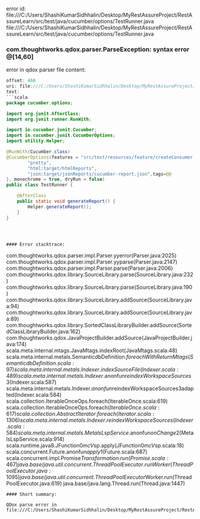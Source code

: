 error id: file:///C:/Users/ShashiKumarSidhhalin/Desktop/MyRestAssureProject/RestAssureLearn/src/test/java/cucumber/options/TestRunner.java
file:///C:/Users/ShashiKumarSidhhalin/Desktop/MyRestAssureProject/RestAssureLearn/src/test/java/cucumber/options/TestRunner.java
### com.thoughtworks.qdox.parser.ParseException: syntax error @[14,60]

error in qdox parser
file content:
```java
offset: 460
uri: file:///C:/Users/ShashiKumarSidhhalin/Desktop/MyRestAssureProject/RestAssureLearn/src/test/java/cucumber/options/TestRunner.java
text:
```scala
package cucumber.options;

import org.junit.AfterClass;
import org.junit.runner.RunWith;

import io.cucumber.junit.Cucumber;
import io.cucumber.junit.CucumberOptions;
import utility.Helper;

@RunWith(Cucumber.class)
@CucumberOptions(features = "src/test/resources/feature/createConsumer.feature", glue = "stepDefinitions", plugin = {
        "pretty",
        "html:target/htmlReports",
        "json:target/jsonReports/cucumber-report.json",tags=@@
}, monochrome = true, dryRun = false)
public class TestRunner {

    @AfterClass
    public static void generateReport() {
        Helper.generateReport();
    }
}

```

```



#### Error stacktrace:

```
com.thoughtworks.qdox.parser.impl.Parser.yyerror(Parser.java:2025)
	com.thoughtworks.qdox.parser.impl.Parser.yyparse(Parser.java:2147)
	com.thoughtworks.qdox.parser.impl.Parser.parse(Parser.java:2006)
	com.thoughtworks.qdox.library.SourceLibrary.parse(SourceLibrary.java:232)
	com.thoughtworks.qdox.library.SourceLibrary.parse(SourceLibrary.java:190)
	com.thoughtworks.qdox.library.SourceLibrary.addSource(SourceLibrary.java:94)
	com.thoughtworks.qdox.library.SourceLibrary.addSource(SourceLibrary.java:89)
	com.thoughtworks.qdox.library.SortedClassLibraryBuilder.addSource(SortedClassLibraryBuilder.java:162)
	com.thoughtworks.qdox.JavaProjectBuilder.addSource(JavaProjectBuilder.java:174)
	scala.meta.internal.mtags.JavaMtags.indexRoot(JavaMtags.scala:48)
	scala.meta.internal.metals.SemanticdbDefinition$.foreachWithReturnMtags(SemanticdbDefinition.scala:97)
	scala.meta.internal.metals.Indexer.indexSourceFile(Indexer.scala:489)
	scala.meta.internal.metals.Indexer.$anonfun$reindexWorkspaceSources$3(Indexer.scala:587)
	scala.meta.internal.metals.Indexer.$anonfun$reindexWorkspaceSources$3$adapted(Indexer.scala:584)
	scala.collection.IterableOnceOps.foreach(IterableOnce.scala:619)
	scala.collection.IterableOnceOps.foreach$(IterableOnce.scala:617)
	scala.collection.AbstractIterator.foreach(Iterator.scala:1306)
	scala.meta.internal.metals.Indexer.reindexWorkspaceSources(Indexer.scala:584)
	scala.meta.internal.metals.MetalsLspService.$anonfun$onChange$2(MetalsLspService.scala:914)
	scala.runtime.java8.JFunction0$mcV$sp.apply(JFunction0$mcV$sp.scala:18)
	scala.concurrent.Future$.$anonfun$apply$1(Future.scala:687)
	scala.concurrent.impl.Promise$Transformation.run(Promise.scala:467)
	java.base/java.util.concurrent.ThreadPoolExecutor.runWorker(ThreadPoolExecutor.java:1095)
	java.base/java.util.concurrent.ThreadPoolExecutor$Worker.run(ThreadPoolExecutor.java:619)
	java.base/java.lang.Thread.run(Thread.java:1447)
```
#### Short summary: 

QDox parse error in file:///C:/Users/ShashiKumarSidhhalin/Desktop/MyRestAssureProject/RestAssureLearn/src/test/java/cucumber/options/TestRunner.java
